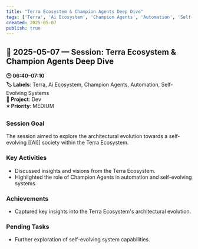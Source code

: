 ```yaml
---
title: "Terra Ecosystem & Champion Agents Deep Dive"
tags: ['Terra', 'Ai Ecosystem', 'Champion Agents', 'Automation', 'Self-Evolving Systems']
created: 2025-05-07
publish: true
---
```


## 📅 2025-05-07 — Session: Terra Ecosystem & Champion Agents Deep Dive

**🕒 06:40–07:10**  
**🏷️ Labels**: Terra, Ai Ecosystem, Champion Agents, Automation, Self-Evolving Systems  
**📂 Project**: Dev  
**⭐ Priority**: MEDIUM  


### Session Goal
The session aimed to explore the architectural evolution towards a self-evolving [[AI]] society within the Terra Ecosystem.

### Key Activities
- Discussed insights and visions from the Terra Ecosystem.
- Highlighted the role of Champion Agents in automation and self-evolving systems.

### Achievements
- Captured key insights into the Terra Ecosystem's architectural evolution.

### Pending Tasks
- Further exploration of self-evolving system capabilities.
